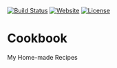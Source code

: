 [![Build Status](https://travis-ci.org/iROCKBUNNY/Cookbook.svg)](https://travis-ci.org/iROCKBUNNY/Cookbook)
[![Website](https://img.shields.io/website-up-down-green-red/http/recipe.irockbunny.com.svg)](http://recipe.irockbunny.com/)
[![License](https://img.shields.io/badge/license-CC4.0%20BY--NC--ND-orange.svg)](/blob/master/LICENSE)

# Cookbook
My Home-made Recipes
